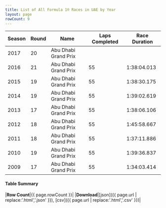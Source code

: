 ```yaml
---
title: List of All Formula 1® Races in UAE by Year
layout: page
rowCount: 9
---
```


| Season | Round | Name | Laps Completed | Race Duration |
|--|--|--|--|--|
| 2017 | 20 | Abu Dhabi Grand Prix |   |   |
| 2016 | 21 | Abu Dhabi Grand Prix | 55 | 1:38:04.013 |
| 2015 | 19 | Abu Dhabi Grand Prix | 55 | 1:38:30.175 |
| 2014 | 19 | Abu Dhabi Grand Prix | 55 | 1:39:02.619 |
| 2013 | 17 | Abu Dhabi Grand Prix | 55 | 1:38:06.106 |
| 2012 | 18 | Abu Dhabi Grand Prix | 55 | 1:45:58.667 |
| 2011 | 18 | Abu Dhabi Grand Prix | 55 | 1:37:11.886 |
| 2010 | 19 | Abu Dhabi Grand Prix | 55 | 1:39:36.837 |
| 2009 | 17 | Abu Dhabi Grand Prix | 55 | 1:34:03.414 |

#### Table Summary

|**Row Count**|{{ page.rowCount }}|
|**Download**|[json]({{ page.url | replace:'.html','.json' }}), [csv]({{ page.url | replace:'.html','.csv' }})|
